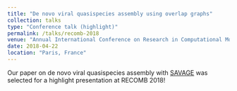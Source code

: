 ```yaml
---
title: "De novo viral quasispecies assembly using overlap graphs"
collection: talks
type: "Conference talk (highlight)"
permalink: /talks/recomb-2018
venue: "Annual International Conference on Research in Computational Molecular Biology (RECOMB)"
date: 2018-04-22
location: "Paris, France"
---
```


Our paper on de novo viral quasispecies assembly with [SAVAGE](https://jbaaijens.github.io/software/) was selected for a highlight presentation at RECOMB 2018!
